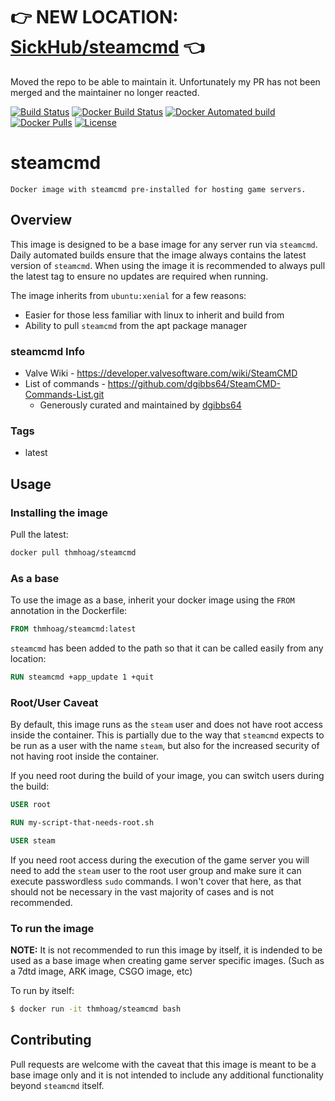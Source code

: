 # 👉 NEW LOCATION: [SickHub/steamcmd](https://github.com/SickHub/steamcmd) 👈
Moved the repo to be able to maintain it. Unfortunately my PR has not been merged and the maintainer no longer reacted.




[![Build Status](https://img.shields.io/travis/com/thmhoag/steamcmd/master.svg?style=flat-square)](https://travis-ci.com/thmhoag/steamcmd) [![Docker Build Status](https://img.shields.io/docker/build/thmhoag/steamcmd.svg?style=flat-square)](https://hub.docker.com/r/thmhoag/steamcmd/builds/) 
[![Docker Automated build](https://img.shields.io/docker/automated/thmhoag/steamcmd.svg?style=flat-square)](https://hub.docker.com/r/thmhoag/steamcmd/builds/) 
[![Docker Pulls](https://img.shields.io/docker/pulls/thmhoag/steamcmd.svg?style=flat-square)](https://hub.docker.com/r/thmhoag/steamcmd/) 
[![License](https://img.shields.io/dub/l/vibe-d.svg?style=flat-square)](https://github.com/thmhoag/steamcmd/blob/master/LICENSE)


# steamcmd
```
Docker image with steamcmd pre-installed for hosting game servers.
```
## Overview

This image is designed to be a base image for any server run via `steamcmd`. Daily automated builds ensure that the image always contains the latest version of `steamcmd`. When using the image it is recommended to always pull the latest tag to ensure no updates are required when running.

The image inherits from `ubuntu:xenial` for a few reasons:
* Easier for those less familiar with linux to inherit and build from
* Ability to pull `steamcmd` from the apt package manager

### steamcmd Info

* Valve Wiki - https://developer.valvesoftware.com/wiki/SteamCMD
* List of commands - https://github.com/dgibbs64/SteamCMD-Commands-List.git
    * Generously curated and maintained by [dgibbs64](https://github.com/dgibbs64)


### Tags
* latest

## Usage

### Installing the image

Pull the latest:
```bash
docker pull thmhoag/steamcmd
```

### As a base

To use the image as a base, inherit your docker image using the `FROM` annotation in the Dockerfile:
```Dockerfile
FROM thmhoag/steamcmd:latest
```

`steamcmd` has been added to the path so that it can be called easily from any location:
```Dockerfile
RUN steamcmd +app_update 1 +quit
```

### Root/User Caveat

By default, this image runs as the `steam` user and does not have root access inside the container. This is partially due to the way that `steamcmd` expects to be run as a user with the name `steam`, but also for the increased security of not having root inside the container.

If you need root during the build of your image, you can switch users during the build:
```Dockerfile
USER root

RUN my-script-that-needs-root.sh

USER steam
```

If you need root access during the execution of the game server you will need to add the `steam` user to the root user group and make sure it can execute passwordless `sudo` commands. I won't cover that here, as that should not be necessary in the vast majority of cases and is not recommended.

### To run the image

**NOTE:** It is not recommended to run this image by itself, it is indended to be used as a base image when creating game server specific images. (Such as a 7dtd image, ARK image, CSGO image, etc)

To run by itself:
```bash
$ docker run -it thmhoag/steamcmd bash
```

## Contributing

Pull requests are welcome with the caveat that this image is meant to be a base image only and it is not intended to include any additional functionality beyond `steamcmd` itself. 
